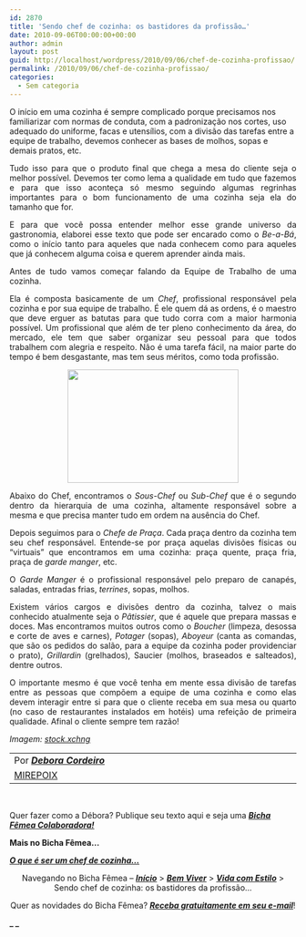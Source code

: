```yaml
---
id: 2870
title: 'Sendo chef de cozinha: os bastidores da profissão…'
date: 2010-09-06T00:00:00+00:00
author: admin
layout: post
guid: http://localhost/wordpress/2010/09/06/chef-de-cozinha-profissao/
permalink: /2010/09/06/chef-de-cozinha-profissao/
categories:
  - Sem categoria
---
```

O início em uma cozinha é sempre complicado porque precisamos nos familiarizar com normas de conduta, com a padronização nos cortes, uso adequado do uniforme, facas e utensílios, com a divisão das tarefas entre a equipe de trabalho, devemos conhecer as bases de molhos, sopas e demais pratos, etc.

<!--more-->

<p style="text-align: justify;">
  Tudo isso para que o produto final que chega a mesa do cliente seja o melhor possível. Devemos ter como lema a qualidade em tudo que fazemos e para que isso aconteça só mesmo seguindo algumas regrinhas importantes para o bom funcionamento de uma cozinha seja ela do tamanho que for.
</p>

<p style="text-align: justify;">
  E para que você possa entender melhor esse grande universo da gastronomia, elaborei esse texto que pode ser encarado como o <em>Be-a-Bá</em>, como o início tanto para aqueles que nada conhecem como para aqueles que já conhecem alguma coisa e querem aprender ainda mais.
</p>

<p style="text-align: justify;">
  Antes de tudo vamos começar falando da Equipe de Trabalho de uma cozinha.
</p>

<p style="text-align: justify;">
  Ela é composta basicamente de um <em>Chef</em>, profissional responsável pela cozinha e por sua equipe de trabalho. É ele quem dá as ordens, é o maestro que deve erguer as batutas para que tudo corra com a maior harmonia possível. Um profissional que além de ter pleno conhecimento da área, do mercado, ele tem que saber organizar seu pessoal para que todos trabalhem com alegria e respeito. Não é uma tarefa fácil, na maior parte do tempo é bem desgastante, mas tem seus méritos, como toda profissão.
</p>

<p style="text-align: center;">
  <a href="http://www.trololodemulher.com.br/blog/wp-content/uploads/2010/08/pimantao.jpg"><img class="size-medium wp-image-5133 aligncenter" title="pimantão" src="http://www.trololodemulher.com.br/blog/wp-content/uploads/2010/08/pimantao-300x199.jpg" alt="" width="300" height="199" /></a>
</p>

<p style="text-align: justify;">
  Abaixo do Chef, encontramos o <em>Sous-Chef</em> ou <em>Sub-Chef</em> que é o segundo dentro da hierarquia de uma cozinha, altamente responsável sobre a mesma e que precisa manter tudo em ordem na ausência do Chef.
</p>

<p style="text-align: justify;">
  Depois seguimos para o <em>Chefe de Praça</em>. Cada praça dentro da cozinha tem seu chef responsável. Entende-se por praça aquelas divisões físicas ou “virtuais” que encontramos em uma cozinha: praça quente, praça fria, praça de <em>garde manger</em>, etc.
</p>

<p style="text-align: justify;">
  O <em>Garde Manger</em> é o profissional responsável pelo preparo de canapés, saladas, entradas frias, <em>terrines</em>, sopas, molhos.
</p>

<p style="text-align: justify;">
  Existem vários cargos e divisões dentro da cozinha, talvez o mais conhecido atualmente seja o <em>Pâtissier</em>, que é aquele que prepara massas e doces. Mas encontramos muitos outros como o <em>Boucher</em> (limpeza, desossa e corte de aves e carnes), <em>Potager</em> (sopas), <em>Aboyeur</em> (canta as comandas, que são os pedidos do salão, para a equipe da cozinha poder providenciar o prato), <em>Grillardin</em> (grelhados), Saucier (molhos, braseados e salteados), dentre outros.
</p>

<p style="text-align: justify;">
  O importante mesmo é que você tenha em mente essa divisão de tarefas entre as pessoas que compõem a equipe de uma cozinha e como elas devem interagir entre si para que o cliente receba em sua mesa ou quarto (no caso de restaurantes instalados em hotéis) uma refeição de primeira qualidade. Afinal o cliente sempre tem razão!
</p>

<p style="text-align: justify;">
  <em>Imagem: </em><a href="http://www.sxc.hu/" target="_blank"><em>stock.xchng</em></a> 
</p>

<table border="0" cellspacing="0" cellpadding="0" width="600">
  <tr>
    <td width="600" valign="top">
      Por <strong><em><a href="http://www.trololodemulher.com.br/category/bicha-femea-colaboradora/debora-cordeiro/" target="_self">Debora Cordeiro</a></em></strong>
    </td>
  </tr>
  
  <tr>
    <td width="600" valign="top">
      <a href="http://chefdeboracordeiro.blogspot.com/" target="_blank">MIREPOIX</a>
    </td>
  </tr>
</table>

 

Quer fazer como a Débora? Publique seu texto aqui e seja uma **_[Bicha Fêmea Colaboradora!](http://www.trololodemulher.com.br/colabore/)_**

**Mais no Bicha Fêmea…**

**_<a href="http://www.trololodemulher.com.br/2010/08/30/chef-de-cozinha%e2%80%a6/" target="_self">O que é ser um chef de cozinha… </a>_**

<p style="text-align: center;">
  Navegando no Bicha Fêmea – <strong><em><a href="http://www.trololodemulher.com.br/">Início</a></em></strong> > <a href="http://www.trololodemulher.com.br/bem-viver/"><strong><em>Bem Viver</em></strong></a> > <a href="http://www.trololodemulher.com.br/category/estilo-de-vida/"><strong><em>Vida com Estilo</em></strong></a> > Sendo chef de cozinha: os bastidores da profissão…
</p>

<p style="text-align: center;">
  Quer as novidades do Bicha Fêmea? <strong><em><a href="http://feedburner.google.com/fb/a/mailverify?uri=blogbichafemea&loc=pt_BR">Receba gratuitamente em seu e-mail</a></em></strong>!
</p>

**_ _**